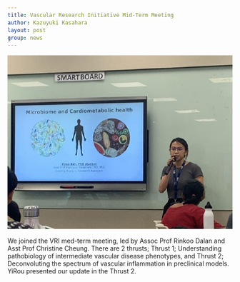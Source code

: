 ```yaml
---
title: Vascular Research Initiative Mid-Term Meeting
author: Kazuyuki Kasahara
layout: post
group: news
---
```

 <img src="/static/img/news/YiRou_VRI.jpeg">

We joined the VRI med-term meeting, led by Assoc Prof Rinkoo Dalan and 
Asst Prof Christine Cheung. There are 2 thrusts; Thrust 1; 
Understanding pathobiology of intermediate vascular disease 
phenotypes, and Thrust 2; Deconvoluting the spectrum of vascular 
inflammation in preclinical models. YiRou presented our update in the 
Thrust 2.
